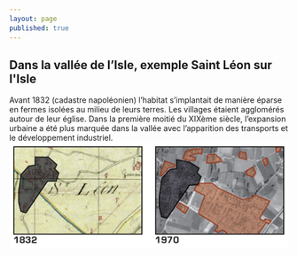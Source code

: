 ```yaml
---
layout: page
published: true
---
```


## Dans la vallée de l’Isle, exemple Saint Léon sur l'Isle

Avant 1832 (cadastre napoléonien) l’habitat s’implantait de manière éparse en fermes isolées au milieu de leurs terres.  Les villages étaient agglomérés autour de leur église.
Dans la première moitié du XIXème siècle, l’expansion urbaine a été plus marquée dans la vallée avec l’apparition des transports et le développement industriel.
![](data/images/1/histoire/1_histoire_POP1.jpg)